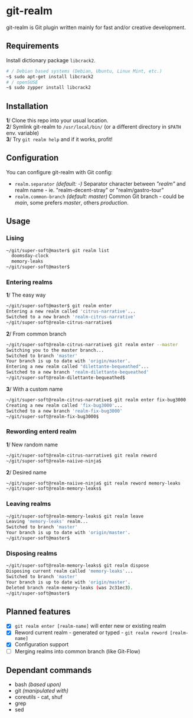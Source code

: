 # git-realm

git-realm is Git plugin written mainly for fast and/or creative development.

## Requirements

Install dictionary package `libcrack2`.

```bash
# / Debian based systems (Debian, Ubuntu, Linux Mint, etc.)
~$ sudo apt-get install libcrack2
# / openSUSE
~$ sudo zypper install libcrack2
```

## Installation

**1**/ Clone this repo into your usual location.\
**2**/ Symlink git-realm to `/usr/local/bin/` (or a different directory in `$PATH` env. variable)\
**3**/ Try `git realm help` and if it works, profit!

## Configuration

You can configure git-realm with Git config:

- `realm.separator` _(default: -)_ Separator character between _"realm"_ and realm name - ie. "realm-decent-stray" or "realm/gastro-tour"
- `realm.common-branch` _(default: master)_ Common Git branch - could be _main_, some prefers _master_, others _production_.

## Usage

### Lising

```bash
~/git/super-soft@master$ git realm list
  doomsday-clock
  memory-leaks
~/git/super-soft@master$
```

### Entering realms

**1**/ The easy way

```bash
~/git/super-soft@master$ git realm enter
Entering a new realm called 'citrus-narrative'...
Switched to a new branch 'realm-citrus-narrative'
~/git/super-soft@realm-citrus-narrative$
```

**2**/ From common branch

```bash
~/git/super-soft@realm-citrus-narrative$ git realm enter --master
Switching you to the master branch...
Switched to branch 'master'
Your branch is up to date with 'origin/master'.
Entering a new realm called "dilettante-bequeathed"...
Switched to a new branch 'realm-dilettante-bequeathed'
~/git/super-soft@realm-dilettante-bequeathed$
```

**3**/ With a custom name

```bash
~/git/super-soft@realm-citrus-narrative$ git realm enter fix-bug3000
Creating a new realm called 'fix-bug3000'...
Switched to a new branch 'realm-fix-bug3000'
~/git/super-soft@realm-fix-bug3000$
```

### Rewording enterd realm

**1**/ New random name

```bash
~/git/super-soft@realm-citrus-narrative$ git realm reword
~/git/super-soft@realm-naiive-ninja$
```

**2**/ Desired name

```bash
~/git/super-soft@realm-naiive-ninja$ git realm reword memory-leaks
~/git/super-soft@realm-memory-leaks$
```

### Leaving realms

```bash
~/git/super-soft@realm-memory-leaks$ git realm leave
Leaving 'memory-leaks' realm...
Switched to branch 'master'
Your branch is up to date with 'origin/master'.
~/git/super-soft@master$
```

### Disposing realms

```bash
~/git/super-soft@realm-memory-leaks$ git realm dispose
Disposing current realm called 'memory-leaks'...
Switched to branch 'master'
Your branch is up to date with 'origin/master'.
Deleted branch realm-memory-leaks (was 2c31ec3).
~/git/super-soft@master$
```

## Planned features

- [x] `git realm enter [realm-name]` will enter new or existing realm
- [x] Reword current realm - generated or typed - `git realm reword [realm-name]`
- [x] Configuration support
- [ ] Merging realms into common branch (like Git-Flow)

## Dependant commands

- bash _(based upon)_
- git _(manipulated with)_
- coreutils - cat, shuf
- grep
- sed
